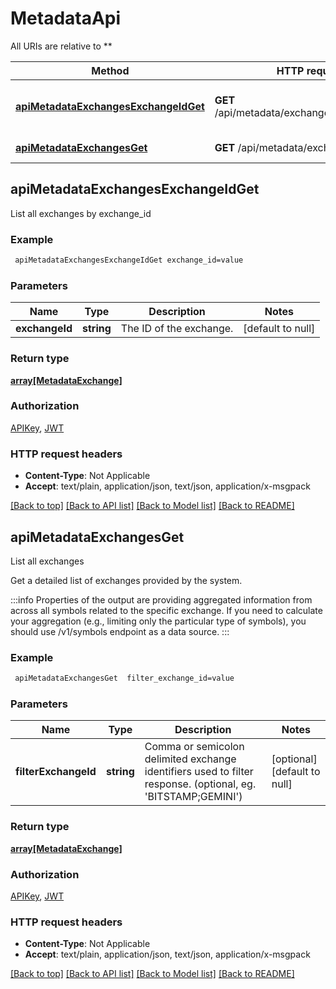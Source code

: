 # MetadataApi

All URIs are relative to **

Method | HTTP request | Description
------------- | ------------- | -------------
[**apiMetadataExchangesExchangeIdGet**](MetadataApi.md#apiMetadataExchangesExchangeIdGet) | **GET** /api/metadata/exchanges/{exchange_id} | List all exchanges by exchange_id
[**apiMetadataExchangesGet**](MetadataApi.md#apiMetadataExchangesGet) | **GET** /api/metadata/exchanges | List all exchanges



## apiMetadataExchangesExchangeIdGet

List all exchanges by exchange_id

### Example

```bash
 apiMetadataExchangesExchangeIdGet exchange_id=value
```

### Parameters


Name | Type | Description  | Notes
------------- | ------------- | ------------- | -------------
 **exchangeId** | **string** | The ID of the exchange. | [default to null]

### Return type

[**array[MetadataExchange]**](MetadataExchange.md)

### Authorization

[APIKey](../README.md#APIKey), [JWT](../README.md#JWT)

### HTTP request headers

- **Content-Type**: Not Applicable
- **Accept**: text/plain, application/json, text/json, application/x-msgpack

[[Back to top]](#) [[Back to API list]](../README.md#documentation-for-api-endpoints) [[Back to Model list]](../README.md#documentation-for-models) [[Back to README]](../README.md)


## apiMetadataExchangesGet

List all exchanges

Get a detailed list of exchanges provided by the system.
            
:::info
Properties of the output are providing aggregated information from across all symbols related to the specific exchange. If you need to calculate your aggregation (e.g., limiting only the particular type of symbols), you should use /v1/symbols endpoint as a data source.
:::

### Example

```bash
 apiMetadataExchangesGet  filter_exchange_id=value
```

### Parameters


Name | Type | Description  | Notes
------------- | ------------- | ------------- | -------------
 **filterExchangeId** | **string** | Comma or semicolon delimited exchange identifiers used to filter response. (optional, eg. 'BITSTAMP;GEMINI') | [optional] [default to null]

### Return type

[**array[MetadataExchange]**](MetadataExchange.md)

### Authorization

[APIKey](../README.md#APIKey), [JWT](../README.md#JWT)

### HTTP request headers

- **Content-Type**: Not Applicable
- **Accept**: text/plain, application/json, text/json, application/x-msgpack

[[Back to top]](#) [[Back to API list]](../README.md#documentation-for-api-endpoints) [[Back to Model list]](../README.md#documentation-for-models) [[Back to README]](../README.md)

